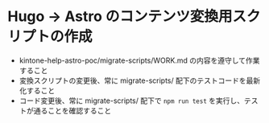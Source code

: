 # Hugo → Astro のコンテンツ変換用スクリプトの作成

- kintone-help-astro-poc/migrate-scripts/WORK.md の内容を遵守して作業すること
- 変換スクリプトの変更後、常に migrate-scripts/ 配下のテストコードを最新化すること
- コード変更後、常に migrate-scripts/ 配下で `npm run test` を実行し、テストが通ることを確認すること
